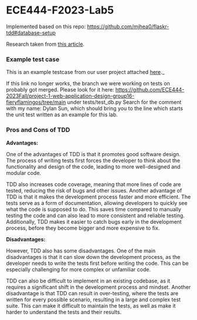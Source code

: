 # ECE444-F2023-Lab5

Implemented based on this repo: https://github.com/mjhea0/flaskr-tdd#database-setup

Research taken from [this article](https://medium.com/javarevisited/the-pros-and-cons-of-tdd-in-software-development-bc65ec3bcc76).

### Example test case 

This is an example testcase from our user project attached [here](https://github.com/ECE444-2023Fall/project-1-web-application-design-group16-fieryflamingos/blob/05c77bb487300e3da111578b249a82917f649b4f/tests/test_db.py#L107)._

If this link no longer works, the branch we were working on tests on probably got merged.
Please look for it here: https://github.com/ECE444-2023Fall/project-1-web-application-design-group16-fieryflamingos/tree/main
under tests/test_db.py
Search for the comment with my name: Dylan Sun, which should bring you to the line which starts the unit test written as an example for this lab. 

### Pros and Cons of TDD

**Advantages:**

One of the advantages of TDD is that it promotes good software design. The process of writing tests first forces the developer to think about the functionality and design of the code, leading to more well-designed and modular code.

TDD also increases code coverage, meaning that more lines of code are tested, reducing the risk of bugs and other issues. Another advantage of TDD is that it makes the development process faster and more efficient. The tests serve as a form of documentation, allowing developers to quickly see what the code is supposed to do. This saves time compared to manually testing the code and can also lead to more consistent and reliable testing. Additionally, TDD makes it easier to catch bugs early in the development process, before they become bigger and more expensive to fix.

**Disadvantages:**

However, TDD also has some disadvantages. One of the main disadvantages is that it can slow down the development process, as the developer needs to write the tests first before writing the code. This can be especially challenging for more complex or unfamiliar code.

TDD can also be difficult to implement in an existing codebase, as it requires a significant shift in the development process and mindset. Another disadvantage is that TDD can result in over-testing, where the tests are written for every possible scenario, resulting in a large and complex test suite. This can make it difficult to maintain the tests, as well as make it harder to understand the tests and their results.
